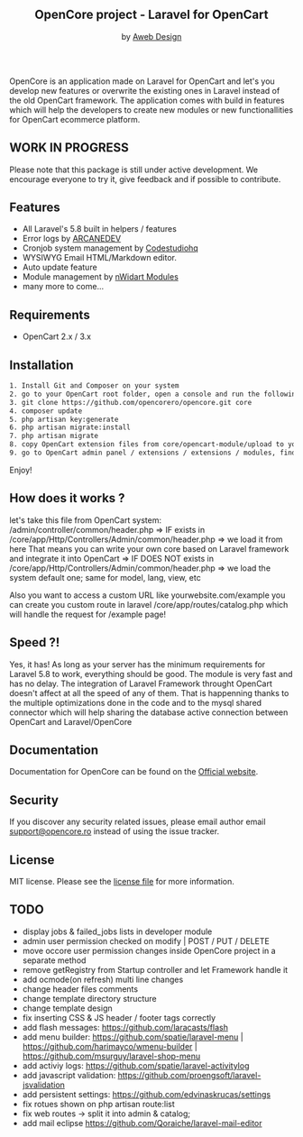<h2 align="center">
    OpenCore project - Laravel for OpenCart
</h2>
<p align="center">
by <a target="_blank" href="https://www.awebdesign.ro/en/">Aweb Design</a>
</p>
<br/><br/>

OpenCore is an application made on Laravel for OpenCart and let's you develop new features or overwrite the existing ones in Laravel instead of the old OpenCart framework. The application comes with build in features which will help the developers to create new modules or new functionallities for OpenCart ecommerce platform.

## WORK IN PROGRESS

Please note that this package is still under active development. We encourage everyone to try it, give feedback and if possible to contribute.

## Features

* All Laravel's 5.8 built in helpers / features
* Error logs by <a target="_blank" href="https://github.com/ARCANEDEV/LogViewer">ARCANEDEV</a>
* Cronjob system management by <a target="_blank" href="https://github.com/codestudiohq/laravel-totem">Codestudiohq</a>
* WYSIWYG Email HTML/Markdown editor.
* Auto update feature
* Module management by <a target="_blank" href="https://github.com/nWidart/laravel-modules">nWidart Modules</a>
* many more to come...

## Requirements

* OpenCart 2.x / 3.x

## Installation

``` bash
1. Install Git and Composer on your system
2. go to your OpenCart root folder, open a console and run the following commands step by step
3. git clone https://github.com/opencorero/opencore.git core
4. composer update
5. php artisan key:generate
6. php artisan migrate:install
7. php artisan migrate
8. copy OpenCart extension files from core/opencart-module/upload to you OpenCart root folder
9. go to OpenCart admin panel / extensions / extensions / modules, find OpenCore module and install it
```
Enjoy!

## How does it works ?

let's take this file from OpenCart system: /admin/controller/common/header.php
    => IF exists in /core/app/Http/Controllers/Admin/common/header.php => we load it from here
		That means you can write your own core based on Laravel framework and integrate it into OpenCart
    => IF DOES NOT exists in /core/app/Http/Controllers/Admin/common/header.php => we load the system default one; same for model, lang, view, etc

Also you want to access a custom URL like yourwebsite.com/example
you can create you custom route in laravel /core/app/routes/catalog.php which will handle the request for /example page!

## Speed ?!
Yes, it has! As long as your server has the minimum requirements for Laravel 5.8 to work, everything should be good. The module is very fast and has no delay. The integration of Laravel Framework throught OpenCart doesn't affect at all the speed of any of them. That is happenning thanks to the multiple optimizations done in the code and to the mysql shared connector which will help sharing the database active connection between OpenCart and Laravel/OpenCore

## Documentation

Documentation for OpenCore can be found on the [Official website](https://opencore.ro).

## Security

If you discover any security related issues, please email author email [support@opencore.ro](mailto:support@opencore.ro) instead of using the issue tracker.

## License

MIT license. Please see the [license file](LICENSE) for more information.


## TODO

* display jobs & failed_jobs lists in developer module
* admin user permission checked on modify | POST / PUT / DELETE
* move occore user permission changes inside OpenCore project in a separate method
* remove getRegistry from Startup controller and let Framework handle it
* add ocmode(on refresh) multi line changes
* change header files comments
* change template directory structure
* change template design
* fix inserting CSS & JS header / footer tags correctly
* add flash messages: https://github.com/laracasts/flash
* add menu builder: https://github.com/spatie/laravel-menu | https://github.com/harimayco/wmenu-builder | https://github.com/msurguy/laravel-shop-menu
* add activiy logs: https://github.com/spatie/laravel-activitylog
* add javascript validation: https://github.com/proengsoft/laravel-jsvalidation
* add persistent settings: https://github.com/edvinaskrucas/settings
* fix rotues shown on php artisan route:list
* fix web routes -> split it into admin & catalog;
* add mail eclipse https://github.com/Qoraiche/laravel-mail-editor
